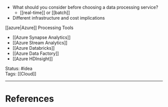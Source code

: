 - What should you consider before choosing a data processing service? 
	- [[real-time]] or [[batch]]
- ﻿﻿Different infrastructure and cost implications

[[azure|Azure]] Processing Tools
- [[Azure Synapse Analytics]]
- [[Azure Stream Analytics]]
- [[Azure Databricks]]
- [[Azure Data Factory]]
- [[Azure HDInsight]]

Status: #idea  
Tags: [[Cloud]]  

---
# References